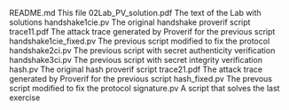 README.md		This file
02Lab_PV_solution.pdf	The text of the Lab with solutions
handshake1cie.pv	The original handshake proverif script
trace11.pdf		The attack trace generated by Proverif for the previous script
handshake1cie_fixed.pv	The previous script modified to fix the protocol
handshake2ci.pv		The previous script with secret authenticity verification
handshake3ci.pv		The previous script with secret integrity verification
hash.pv			The original hash proverif script
trace21.pdf		The attack trace generated by Proverif for the previous script
hash_fixed.pv		The prevous script modified to fix the protocol
signature.pv		A script that solves the last exercise
